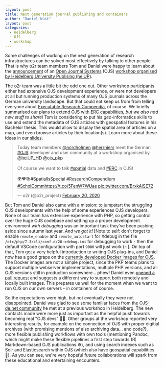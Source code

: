 ```yaml
---
layout: post
title: Next generation journal publishing and containers
author: "Daniel Nüst"
layout: post
categories:
  - Heidelberg
  - OJS
  - workshop
---
```


Some challenges of working on the next generation of research infrastructures can be solved most effectively by talking to other people.
That is why o2r team members Tom and Daniel were happy to learn about the [announcement](https://www.ojs-de.net/news-und-veranstaltungen/news/save-the-date-ojs-entwickler-workshop-am-20-21022020-in-heidelberg) of an [Open Journal Systems](https://pkp.sfu.ca/ojs/) (OJS) [workshop organised by Heidelberg University Publising (heiUP)](https://journals.ub.uni-heidelberg.de/index.php/ojs/announcement/view/103).

The o2r team was a little bit the odd one out.
Other workshop participants<!--more--> either had extensive OJS development experience, or were not developers at all but running production systems of many OJS journals across the German university landscape.
But that could not keep us from from telling everyone about [Executable Research Compendia](https://doi.org/10.1045/january2017-nuest), of course.
We briefly summarised our plans to [extend OJS with ERC capabilities](/2019/10/15/Opening-Reproducible-Research-with-OJS), _but we also had new stuff to share!_
Tom is considering to put his _geo_-informatics skills to use and extend the metadata of OJS articles with geospatial features in his Bachelor thesis.
This would allow to display the spatial area of articles on a map, and even browse articles by their location(s).
Learn more about these ideas in our [slides](https://docs.google.com/presentation/d/1TilFah9E6wOdtTZYlNf5BjfSGCzhKQCooa-6wSBisG0/).

<blockquote class="twitter-tweet" data-dnt="true"><p lang="en" dir="ltr">Today team members <a href="https://twitter.com/nordholmen?ref_src=twsrc%5Etfw">@nordholmen</a> <a href="https://twitter.com/herrniers?ref_src=twsrc%5Etfw">@herrniers</a> meet the German <a href="https://twitter.com/hashtag/OJS?src=hash&amp;ref_src=twsrc%5Etfw">#OJS</a> developer and user community at a workshop organised by <a href="https://twitter.com/heiUP_HD?ref_src=twsrc%5Etfw">@heiUP_HD</a> <a href="https://twitter.com/ojs_pkp?ref_src=twsrc%5Etfw">@ojs_pkp</a> <br><br>Of course we want to talk <a href="https://twitter.com/hashtag/spatial?src=hash&amp;ref_src=twsrc%5Etfw">#spatial</a> data and <a href="https://twitter.com/hashtag/ERC?src=hash&amp;ref_src=twsrc%5Etfw">#ERC</a> in OJS!<br><br>🌍❤️📚<a href="https://twitter.com/hashtag/SpatialIsSpecial?src=hash&amp;ref_src=twsrc%5Etfw">#SpatialIsSpecial</a> <a href="https://twitter.com/hashtag/ResearchCompendium?src=hash&amp;ref_src=twsrc%5Etfw">#ResearchCompendium</a> <a href="https://twitter.com/hashtag/ScholComm?src=hash&amp;ref_src=twsrc%5Etfw">#ScholComm</a><a href="https://t.co/5FenW7WUae">https://t.co/5FenW7WUae</a> <a href="https://t.co/BrxkAiSE72">pic.twitter.com/BrxkAiSE72</a></p>&mdash; o2r (@o2r_project) <a href="https://twitter.com/o2r_project/status/1230482699930013697?ref_src=twsrc%5Etfw">February 20, 2020</a></blockquote> <script async src="https://platform.twitter.com/widgets.js" charset="utf-8"></script> 

But Tom and Daniel also came with a mission: to jumpstart the struggling OJS developments with the help of some experiences OJS developers.
None of our team has extensive experience with PHP, so getting control over the huge OJS codebase and setting up a proper development environment _with debugging_ was an important task they've been pushing aside since autumn last year.
_And we got it!_ 
[Note to self: don't forget to enable `remote_enable` and `remote_autostart` for Xdebug in the file `/etc/php/7.3/cli/conf.d/20-xdebug.ini` for debugging to work - then the default VSCode configuration with port `9000` will just work (-:].
On top of that, Tom got a very helpful introduction to writing OJS plug-ins, and Daniel now has a good graps on the [currently developed Docker images for OJS](https://github.com/pkp/docker-ojs/).
The Docker images are not a simple project, since the PKP teams plans to support multiple webserver implementations, multiple PHP versions, and all OJS versions still in production somewhere... phew!
Daniel even [opened a pull request](https://github.com/pkp/docker-ojs/pull/14) and suggests a different way to support both remotely and locally built images.
This prepares us well for the moment when we want to run OJS on our own servers - in containers of course.

So the expectations were high, but not eventually they were not disappointed.
Daniel was glad to see some familiar faces from the [OJS-de.net community](https://www.ojs-de.net/) he met at a previous workshop in Heidelberg.
The new contacts made were more just as important as the helpful push towards becoming real "OJS devs" 🐱‍💻.
Other groups at the workshop reported very interesting results, for example on the connection of OJS with proper digitial archives (with promising mentions of also archiving data... and code?), more flexible publishing workflows with own tools (mentioning Pandoc, which might make these flexible pipelines a first  step towards (R) Markdown-based OJS publications ⚙️), and using search indexes such as Solr and Elasticsearch within OJS (which also have geospatial capabilities 💯).
As you can see, we're very hopeful future collaborations will spark from these educational and entertaining encounters.
